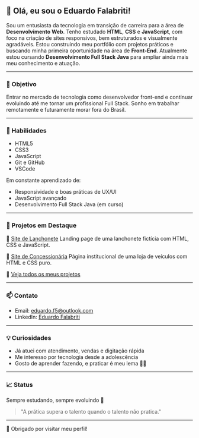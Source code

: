 ## 👋 Olá, eu sou o Eduardo Falabriti!

Sou um entusiasta da tecnologia em transição de carreira para a área de **Desenvolvimento Web**. Tenho estudado **HTML**, **CSS** e **JavaScript**, com foco na criação de sites responsivos, bem estruturados e visualmente agradáveis. Estou construindo meu portfólio com projetos práticos e buscando minha primeira oportunidade na área de **Front-End**. Atualmente estou cursando **Desenvolvimento Full Stack Java** para ampliar ainda mais meu conhecimento e atuação.

---

### 💼 Objetivo

Entrar no mercado de tecnologia como desenvolvedor front-end e continuar evoluindo até me tornar um profissional Full Stack. Sonho em trabalhar remotamente e futuramente morar fora do Brasil.

---

### 🧠 Habilidades

* HTML5
* CSS3
* JavaScript
* Git e GitHub
* VSCode

Em constante aprendizado de:

* Responsividade e boas práticas de UX/UI
* JavaScript avançado
* Desenvolvimento Full Stack Java (em curso)

---

### 🚀 Projetos em Destaque

📌 [Site de Lanchonete](https://github.com/zSayloon/site-lanchonete)
Landing page de uma lanchonete fictícia com HTML, CSS e JavaScript.

📌 [Site de Concessionária](https://github.com/zSayloon/Site-Concession-ria)
Página institucional de uma loja de veículos com HTML e CSS puro.

📌 [Veja todos os meus projetos](https://github.com/zSayloon?tab=repositories)

---

### 📫 Contato

* Email: [eduardo.f5@outlook.com](mailto:eduardo.f5@outlook.com)
* LinkedIn: [Eduardo Falabriti](https://www.linkedin.com/in/eduardo-falabriti-b-ferreira-537241310/)

---

### 💡 Curiosidades

* Já atuei com atendimento, vendas e digitação rápida
* Me interesso por tecnologia desde a adolescência
* Gosto de aprender fazendo, e praticar é meu lema 👨‍💻

---

### 📈 Status

Sempre estudando, sempre evoluindo 💪

> "A prática supera o talento quando o talento não pratica."

---

🌟 Obrigado por visitar meu perfil!
